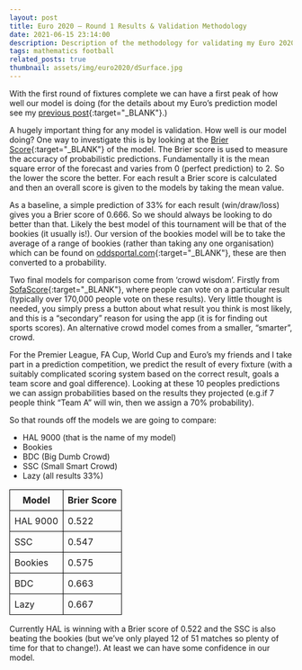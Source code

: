 ```yaml
---
layout: post
title: Euro 2020 – Round 1 Results & Validation Methodology
date: 2021-06-15 23:14:00
description: Description of the methodology for validating my Euro 2020 football model
tags: mathematics football
related_posts: true
thumbnail: assets/img/euro2020/dSurface.jpg
---
```


With the first round of fixtures complete we can have a first peak of how well our model is doing (for the details about my Euro’s prediction model see my [previous post](https://seanelvidge.github.io/articles/2021/Euro_2020_Predictions/){:target="\_BLANK"}.)

A hugely important thing for any model is validation. How well is our model doing? One way to investigate this is by looking at the [Brier Score](https://en.wikipedia.org/wiki/Brier_score){:target="\_BLANK"} of the model. The Brier score is used to measure the accuracy of probabilistic predictions. Fundamentally it is the mean square error of the forecast and varies from 0 (perfect prediction) to 2. So the lower the score the better. For each result a Brier score is calculated and then an overall score is given to the models by taking the mean value.

As a baseline, a simple prediction of 33% for each result (win/draw/loss) gives you a Brier score of 0.666. So we should always be looking to do better than that. Likely the best model of this tournament will be that of the bookies (it usually is!). Our version of the bookies model will be to take the average of a range of bookies (rather than taking any one organisation) which can be found on [oddsportal.com](http://www.oddsportal.com/){:target="\_BLANK"}, these are then converted to a probability.

Two final models for comparison come from ‘crowd wisdom’. Firstly from [SofaScore](http://www.sofascore.com/){:target="\_BLANK"}, where people can vote on a particular result (typically over 170,000 people vote on these results). Very little thought is needed, you simply press a button about what result you think is most likely, and this is a “secondary” reason for using the app (it is for finding out sports scores). An alternative crowd model comes from a smaller, “smarter”, crowd.

For the Premier League, FA Cup, World Cup and Euro’s my friends and I take part in a prediction competition, we predict the result of every fixture (with a suitably complicated scoring system based on the correct result, goals a team score and goal difference). Looking at these 10 peoples predictions we can assign probabilities based on the results they projected (e.g.if 7 people think “Team A” will win, then we assign a 70% probability).

So that rounds off the models we are going to compare:

- HAL 9000 (that is the name of my model)
- Bookies
- BDC (Big Dumb Crowd)
- SSC (Small Smart Crowd)
- Lazy (all results 33%)

<table style="border-collapse: collapse; width: 50%;">
  <thead>
    <tr>
      <th style="border: 1px solid black; padding: 8px;">Model</th>
      <th style="border: 1px solid black; padding: 8px;">Brier Score</th>
    </tr>
  </thead>
  <tbody>
    <tr>
      <td style="border: 1px solid black; padding: 8px;">HAL 9000</td>
      <td style="border: 1px solid black; padding: 8px;">0.522</td>
    </tr>
    <tr>
      <td style="border: 1px solid black; padding: 8px;">SSC</td>
      <td style="border: 1px solid black; padding: 8px;">0.547</td>
    </tr>
    <tr>
      <td style="border: 1px solid black; padding: 8px;">Bookies</td>
      <td style="border: 1px solid black; padding: 8px;">0.575</td>
    </tr>
    <tr>
      <td style="border: 1px solid black; padding: 8px;">BDC</td>
      <td style="border: 1px solid black; padding: 8px;">0.663</td>
    </tr>
    <tr>
      <td style="border: 1px solid black; padding: 8px;">Lazy</td>
      <td style="border: 1px solid black; padding: 8px;">0.667</td>
    </tr>
  </tbody>
</table>

Currently HAL is winning with a Brier score of 0.522 and the SSC is also beating the bookies (but we’ve only played 12 of 51 matches so plenty of time for that to change!). At least we can have some confidence in our model.
